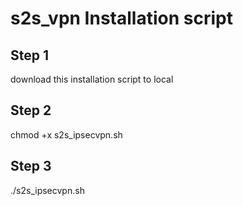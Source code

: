 # s2s_vpn Installation script

## Step 1

download this installation script to local

## Step 2

chmod +x  s2s_ipsecvpn.sh

## Step 3

./s2s_ipsecvpn.sh
